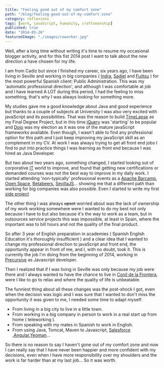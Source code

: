 ```yaml
---
title: "Feeling good out of my comfort zone"
path: "/blog/feeling-good-out-of-my-comfort-zone"
category: reflexions
tags: [work, javaScript, humanity, craftsmanship]
published: true
date: "2014-03-26"
featuredImage: "./images/coworker.jpg"
---
```


Well, after a long time without writing it's time to resume my occasional blogger activity, and for this fist 2014 post I want to talk about the new direction a have chosen for my life.

I am from Cadiz but since I finished my career, six years ago, I have been living in Seville and working in big companies ( <a href='http://www.indracompany.com/' target='_blank'>Indra</a>, <a href='http://es.wikipedia.org/wiki/Sadiel' target='_blank'>Sadiel</a> and <a href='http://www.fujitsu.com/fts/' target='_blank'>Fujitsu</a> ) for the most powerful Spanish client: Public Administration. This was my 'automatic professional direction', and although I was comfortable at job and I have learned A LOT during this period, I had the feeling to miss something, that's why I was always looking for something more.

My studies gave me a good knowledge about Java and good experience but thanks to a couple of subjects at University I was also very excited with javaScript and its possibilities. That was the reason to build <a href='http://robertovg.com/side-projects/timelapse/' target='_blank'>TimeLapse</a> as my Final Degree Project, but in this time <a href='http://jquery.com/' target='_blank'>jQuery</a> was 'starting' to be popular and <a href='http://dojotoolkit.org/' target='_blank'>Dojo</a> was my election as it was one of the mature javaScript frameworks available. Even though, I wasn't able to find any professional option for this path and I just keep improving my javaScript skill as an complement in my CV. At work I was always trying to get all front end jobs I find to put into practice things I was learning as front end because I was hired as Java Developer.

But two about two years ago, something changed, I started looking out of corporative <a href='http://en.wikipedia.org/wiki/Information_technology' target='_blank'>IT</a> world to improve, and found that getting new certifications or demanded courses was not the best way to improve in my daily work. I started attending 'non-typically' professional events as a <a href='http://robertovg.com/eventos/barcampes-sevilla-2012/' target='_blank'>Apache Barcamp</a>, <a href='http://www.abelsutilo.com/blog/open-space-sevilla/' target='_blank'>Open Space</a>, <a href='http://betabeers.com/community/betabeers-sevilla-26/' target='_blank'>Betabeers</a>, <a href='http://www.meetup.com/SevillaJS/' target='_blank'>SevillaJS</a>... showing me that a different path than working for big companies was also possible. Even I started to write my first <a href='http://robertovg.com/side-projects/audiostation-steroids/' target='_blank'>side project </a>

The other thing I was always <del>upset</del> worried about was the lack of ownership of my work working somewhere were I wanted to do my best not only because I have to but also because it's the way to work as a team, but in outsources service projects this was impossible, at least in Spain, where the important was to bill hours and not the quality of the final product.

So after 3 year of English preparation in academies ( Spanish English Education it's thoroughly insufficient ) and a clear idea that I wanted to change my professional direction to javaScript and front end, the opportunity appear in front of me, and I, with no doubt, took it. This is currently the job I'm doing from the beginning of 2014, working in <a href='http://www.precursive.co.uk/' target='_blank'>Precursive</a> as Javascript developer.

Then I realized that if I was living in Seville was only because my job were there and I always wanted to have the chance to live in <a href='http://www.pinterest.com/nuriaasb612/conilexperience/' target='_blank'>Conil de la Frontera</a>, were I like to go to relax and where the quality of life is unbeatable.

The funniest thing about all these changes was the post-shock I got, even when the decision was logic and I was sure that I wanted to don't miss the opportunity it was given to me, I needed some time to adapt myself:

* From living in a big city to live in a little town.
* From working in a big company in person to work in a real start up from home ( teleworking ).
* From speaking with my mates in Spanish to work in English.
* From using Java, Tomcat, Maven to Javascript, <a href='http://www.salesforce.com/' target='_blank'>Salesforce</a> ,<a href='http://angularjs.org/' target='_blank'>Angular</a>,<a href='http://yeoman.io/' target='_blank'>Yeoman</a>...

So there is no reason to say I haven't gone out of my comfort zone and now I can really say that I have never been happier and more confident with my decisions, even when I have more responsibility over my shoulders and the work is far harder than at my last job... So it was worth.
